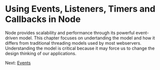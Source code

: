 # Using Events, Listeners, Timers and Callbacks in Node
Node provides scalability and performance through its powerful event-driven model. This chapter focuses on undertanding the model and how it differs from traditional threading models used by most webservers. Understanding the model is critical because it may force us to change the design thinking of our applications.

Next: [Events](event/README.md)